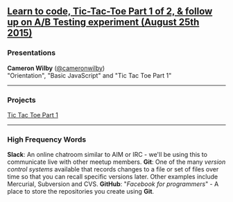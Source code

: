 ## [Learn to code, Tic-Tac-Toe Part 1 of 2, & follow up on A/B Testing experiment (August 25th 2015)](http://www.meetup.com/Origin-Code-Academy-Meetup/events/224587422/)

### Presentations
**Cameron Wilby** ([@cameronwilby](https://www.twitter.com/cameronwilby))<br />
"Orientation", "Basic JavaScript" and "Tic Tac Toe Part 1"

<hr />

### Projects
[Tic Tac Toe Part 1](https://github.com/OriginCodeAcademy/Meetup/tree/master/Projects/01-TicTacToe)

<hr />

### High Frequency Words
**Slack**: An online chatroom similar to AIM or IRC - we'll be using this to communicate live with other meetup members.
**Git**: One of the many *version control systems* available that records changes to a file or set of files over time so that you can recall specific versions later. Other examples include Mercurial, Subversion and CVS.
**GitHub**: "*Facebook for programmers*" - A place to store the repositories you create using **Git**.